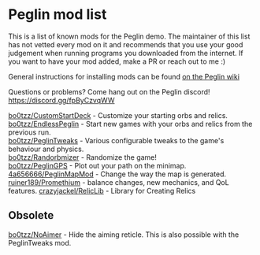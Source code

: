 # Peglin mod list

This is a list of known mods for the Peglin demo. The maintainer of this list has not vetted every mod on it and recommends that you use your good judgement
when running programs you downloaded from the internet. If you want to have your mod added, make a PR or reach out to me :)

General instructions for installing mods can be found [on the Peglin wiki](https://peglin.fandom.com/wiki/Modding)

Questions or problems? Come hang out on the Peglin discord! https://discord.gg/fpByCzvqWW

[bo0tzz/CustomStartDeck](https://github.com/bo0tzz/CustomStartDeck) - Customize your starting orbs and relics.  
[bo0tzz/EndlessPeglin](https://github.com/bo0tzz/EndlessPeglin) - Start new games with your orbs and relics from the previous run.  
[bo0tzz/PeglinTweaks](https://github.com/bo0tzz/PeglinTweaks) - Various configurable tweaks to the game's behaviour and physics.  
[bo0tzz/Randorbmizer](https://github.com/bo0tzz/Randorbmizer) - Randomize the game!  
[bo0tzz/PeglinGPS](https://github.com/bo0tzz/PeglinGPS) - Plot out your path on the minimap.  
[4a656666/PeglinMapMod](https://github.com/4a656666/PeglinMapMod) - Change the way the map is generated.  
[ruiner189/Promethium](https://github.com/ruiner189/Promethium) - balance changes, new mechanics, and QoL features.
[crazyjackel/RelicLib](https://github.com/crazyjackel/Peglin-Relic-Lib) - Library for Creating Relics


## Obsolete

[bo0tzz/NoAimer](https://github.com/bo0tzz/NoAimer) - Hide the aiming reticle. This is also possible with the PeglinTweaks mod.
